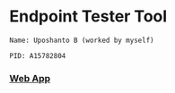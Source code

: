 # Endpoint Tester Tool
```
Name: Uposhanto B (worked by myself)

PID: A15782804
```
### [Web App](https://thehiddenlayer.github.io/Lab7/)